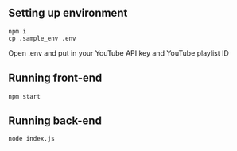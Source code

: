 ## Setting up environment
```
npm i
cp .sample_env .env
```
Open .env and put in your YouTube API key and YouTube playlist ID

## Running front-end
```
npm start
```
## Running back-end
```
node index.js
```
